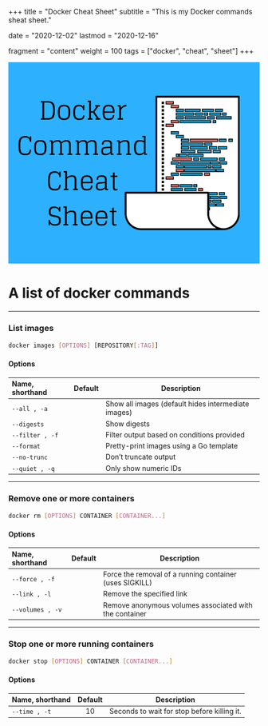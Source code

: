 +++
title = "Docker Cheat Sheet"
subtitle = "This is my Docker commands sheat sheet."

date = "2020-12-02"
lastmod = "2020-12-16"

fragment = "content"
weight = 100
tags = ["docker", "cheat", "sheet"]
+++

![Header Image](Image-Docker-Command-Cheat-Sheet.png)

# A list of docker commands

---

### List images

``` bash
docker images [OPTIONS] [REPOSITORY[:TAG]]
```

#### Options

| Name, shorthand | Default | Description                                         |
| :-------------- | :------:| --------------------------------------------------- |
| `--all , -a`    |         | Show all images (default hides intermediate images) |
| `--digests`     |         | Show digests                                        |
| `--filter , -f` |         | Filter output based on conditions provided          |
| `--format`      |         | Pretty-print images using a Go template             |
| `--no-trunc`    |         | Don’t truncate output                               |
| `--quiet , -q`  |         | Only show numeric IDs                               |

---

### Remove one or more containers

``` bash
docker rm [OPTIONS] CONTAINER [CONTAINER...]
```

#### Options

| Name, shorthand | Default | Description                                             |
|:----------------|:-------:| ------------------------------------------------------- |
|`--force , -f`   |         | Force the removal of a running container (uses SIGKILL) |
|`--link , -l`    |         | Remove the specified link                               |
|`--volumes , -v` |         | Remove anonymous volumes associated with the container  |

---

### Stop one or more running containers

``` Bash
docker stop [OPTIONS] CONTAINER [CONTAINER...]
```

#### Options

| Name, shorthand | Default | Description                                 |
|:----------------|:-------:| ------------------------------------------- |
|`--time , -t`    | 10      | Seconds to wait for stop before killing it. |
